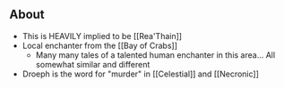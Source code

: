 ## About

- This is HEAVILY implied to be [[Rea'Thain]]
- Local enchanter from the [[Bay of Crabs]]
	- Many many tales of a talented human enchanter in this area... All somewhat similar and different
- Droeph is the word for "murder" in [[Celestial]] and [[Necronic]]